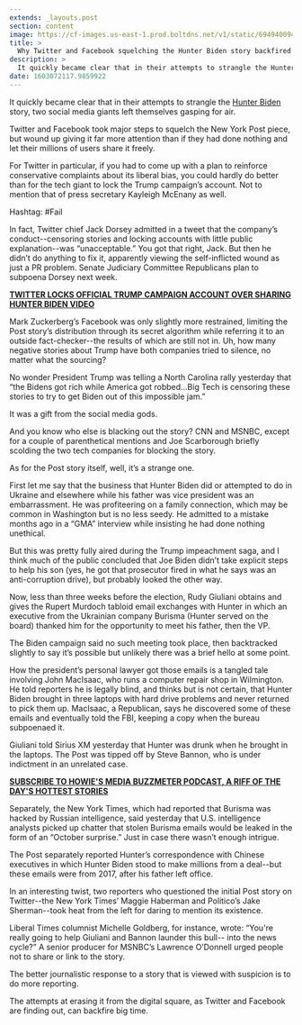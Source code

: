 ```yaml
--- 
extends: _layouts.post 
section: content 
image: https://cf-images.us-east-1.prod.boltdns.net/v1/static/694940094001/230d25c5-8013-4f65-a67f-1b612218889c/6e4f115f-5204-4113-bf11-ccb3658ebcae/1280x720/match/image.jpg 
title: > 
  Why Twitter and Facebook squelching the Hunter Biden story backfired 
description: > 
  It quickly became clear that in their attempts to strangle the Hunter Biden story, two social media giants left themselves gasping for air.First let me say that the business that Hunter Biden did or attempted to do in Ukraine and elsewhere while his father was vice president was an embarrassment.He told reporters he is legally blind, and thinks but is not certain, that Hunter Biden brought in three laptops with hard drive problems and never returned to pick them up.The Post separately reported Hunter’s correspondence with Chinese executives in which Hunter Biden stood to make millions from a deal--but these emails were from 2017, after his father left office.The attempts at erasing it from the digital square, as Twitter and Facebook are finding out, can backfire big time. 
date: 1603072117.9859922 
--- 
```

<div><p class="speakable">It quickly became clear that in their attempts to strangle the <a href="https://www.foxnews.com/politics/hunter-biden-emails-computer-repair-store-owner-john-paul-mac-isaac" target="_blank">Hunter Biden</a> story, two social media giants left themselves gasping for air.</p><p class="ad gam"></p><p class="ad gam"></p><p class="ad gam"></p><p class="speakable">Twitter and Facebook took major steps to squelch the New York Post piece, but wound up giving it far more attention than if they had done nothing and let their millions of users share it freely.</p><p>For Twitter in particular, if you had to come up with a plan to reinforce conservative complaints about its liberal bias, you could hardly do better than for the tech giant to lock the Trump campaign&#8217;s account. Not to mention that of press secretary Kayleigh McEnany as well.</p><p>Hashtag: #Fail</p><p class="ad gam"></p><p>In fact, Twitter chief Jack Dorsey admitted in a tweet that the company&#8217;s conduct--censoring stories and locking accounts with little public explanation--was &#8220;unacceptable.&#8221; You got that right, Jack. But then he didn&#8217;t do anything to fix it, apparently viewing the self-inflicted wound as just a PR problem. Senate Judiciary Committee Republicans plan to subpoena Dorsey next week.</p><p class="ad gam"></p><p><strong><a href="https://www.foxnews.com/politics/twitter-trump-campaign-account-video-hunter-biden" target="_blank">TWITTER LOCKS OFFICIAL TRUMP CAMPAIGN ACCOUNT OVER SHARING HUNTER BIDEN VIDEO</a></strong></p><p>Mark Zuckerberg&#8217;s Facebook was only slightly more restrained, limiting the Post story&#8217;s distribution through its secret algorithm while referring it to an outside fact-checker--the results of which are still not in. Uh, how many negative stories about Trump have both companies tried to silence, no matter what the sourcing?</p><p class="ad gam"></p><p>No wonder President Trump was telling a North Carolina rally yesterday that &#8220;the Bidens got rich while America got robbed...Big Tech is censoring these stories to try to get Biden out of this impossible jam.&#8221;</p><p class="ad gam"></p><p>It was a gift from the social media gods.</p><p class="ad gam"></p><p>And you know who else is blacking out the story? CNN and MSNBC, except for a couple of parenthetical mentions and Joe Scarborough briefly scolding the two tech companies for blocking the story.</p><p class="ad gam"></p><p>As for the Post story itself, well, it&#8217;s a strange one.</p><p>First let me say that the business that Hunter Biden did or attempted to do in Ukraine and elsewhere while his father was vice president was an embarrassment. He was profiteering on a family connection, which may be common in Washington but is no less seedy. He admitted to a mistake months ago in a &#8220;GMA&#8221; interview while insisting he had done nothing unethical.</p><p></p><p>But this was pretty fully aired during the Trump impeachment saga, and I think much of the public concluded that Joe Biden didn&#8217;t take explicit steps to help his son (yes, he got that prosecutor fired in what he says was an anti-corruption drive), but probably looked the other way.</p><p class="ad gam"></p><p class="ad gam"></p><p>Now, less than three weeks before the election, Rudy Giuliani obtains and gives the Rupert Murdoch tabloid email exchanges with Hunter in which an executive from the Ukrainian company Burisma (Hunter served on the board) thanked him for the opportunity to meet his father, then the VP.&#160;</p><p>The Biden campaign said no such meeting took place, then backtracked slightly to say it&#8217;s possible but unlikely there was a brief hello at some point.</p><p class="ad gam"></p><p>How the president&#8217;s personal lawyer got those emails is a tangled tale involving John MacIsaac, who runs a computer repair shop in Wilmington. He told reporters he is legally blind, and thinks but is not certain, that Hunter Biden brought in three laptops with hard drive problems and never returned to pick them up. MacIsaac, a Republican, says he discovered some of these emails and eventually told the FBI, keeping a copy when the bureau subpoenaed it.&#160;</p><p class="ad gam"></p><p>Giuliani told Sirius XM yesterday that Hunter was drunk when he brought in the laptops. The Post was tipped off by Steve Bannon, who is under indictment in an unrelated case.</p><p class="ad gam"></p><p><strong><a href="https://itunes.apple.com/us/podcast/media-buzzmeter/id1408801308?mt=2" target="_blank">SUBSCRIBE TO HOWIE'S MEDIA BUZZMETER PODCAST, A RIFF OF THE DAY'S HOTTEST STORIES</a></strong></p><p>Separately, the New York Times, which had reported that Burisma was hacked by Russian intelligence, said yesterday that U.S. intelligence analysts picked up chatter that stolen Burisma emails would be leaked in the form of an &#8220;October surprise.&#8221; Just in case there wasn&#8217;t enough intrigue.</p><p class="ad gam"></p><p>The Post separately reported Hunter&#8217;s correspondence with Chinese executives in which Hunter Biden stood to make millions from a deal--but these emails were from 2017, after his father left office.</p><p>In an interesting twist, two reporters who questioned the initial Post story on Twitter--the New York Times&#8217; Maggie Haberman and Politico&#8217;s Jake Sherman--took heat from the left for daring to mention its existence.&#160;</p><p class="ad gam"></p><p>Liberal Times columnist Michelle Goldberg, for instance, wrote: &#8220;You're really going to help Giuliani and Bannon launder this bull-- into the news cycle?&#8221; A senior producer for MSNBC&#8217;s Lawrence O&#8217;Donnell urged people not to share or link to the story.</p><p class="ad gam"></p><p class="ad gam"></p><p>The better journalistic response to a story that is viewed with suspicion is to do more reporting.&#160;</p><p>The attempts at erasing it from the digital square, as Twitter and Facebook are finding out, can backfire big time.</p></div>